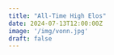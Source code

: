 ```yaml
---
title: "All-Time High Elos"
date: 2024-07-13T12:00:00Z
image: '/img/vonn.jpg'
draft: false
---
```












